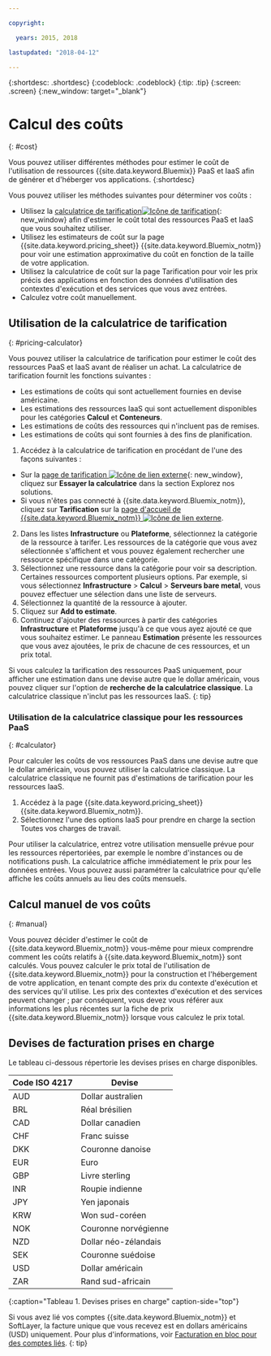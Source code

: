 ```yaml
---

copyright:

  years: 2015, 2018

lastupdated: "2018-04-12"

---
```


{:shortdesc: .shortdesc}
{:codeblock: .codeblock}
{:tip: .tip}
{:screen: .screen}
{:new_window: target="_blank"}

# Calcul des coûts
{: #cost}

Vous pouvez utiliser différentes méthodes pour estimer le coût de l'utilisation de ressources {{site.data.keyword.Bluemix}} PaaS et IaaS afin de générer et d'héberger vos applications.
{:shortdesc}

Vous pouvez utiliser les méthodes suivantes pour déterminer vos coûts :
* Utilisez la [calculatrice de tarification![Icône de tarification](../icons/launch-glyph.svg)](https://console.bluemix.net/pricing/){: new_window} afin d'estimer le coût total des ressources PaaS et IaaS que vous souhaitez utiliser.
* Utilisez les estimateurs de coût sur la page {{site.data.keyword.pricing_sheet}} {{site.data.keyword.Bluemix_notm}}
pour voir une estimation approximative du coût en fonction de la taille de votre application.
* Utilisez la calculatrice de coût sur la page Tarification pour voir les prix précis des applications en fonction des données d'utilisation des
contextes d'exécution et des services que vous avez entrées.
* Calculez votre coût manuellement.

## Utilisation de la calculatrice de tarification
{: #pricing-calculator}

Vous pouvez utiliser la calculatrice de tarification pour estimer le coût des ressources PaaS et IaaS avant de réaliser un achat.
La calculatrice de tarification fournit les fonctions suivantes :
  * Les estimations de coûts qui sont actuellement fournies en devise américaine.
  * Les estimations des ressources IaaS qui sont actuellement disponibles pour les catégories **Calcul** et **Conteneurs**.
  * Les estimations de coûts des ressources qui n'incluent pas de remises.
  * Les estimations de coûts qui sont fournies à des fins de planification.

1. Accédez à la calculatrice de tarification en procédant de l'une des façons suivantes :
  * Sur la [page de tarification ![Icône de lien externe](../icons/launch-glyph.svg)](https://www.ibm.com/cloud/pricing){: new_window}, cliquez sur **Essayer la calculatrice** dans la section Explorez nos solutions.
  * Si vous n'êtes pas connecté à {{site.data.keyword.Bluemix_notm}}, cliquez sur **Tarification** sur la [page d'accueil de {{site.data.keyword.Bluemix_notm}} ![Icône de lien externe](../icons/launch-glyph.svg)](https://console.bluemix.net/).
2. Dans les listes **Infrastructure** ou **Plateforme**, sélectionnez la catégorie de la ressource à tarifer. Les ressources de la catégorie que vous avez sélectionnée s'affichent et vous pouvez également rechercher une ressource spécifique dans une catégorie.
3. Sélectionnez une ressource dans la catégorie pour voir sa description. Certaines ressources comportent plusieurs options. Par exemple, si vous sélectionnez **Infrastructure** > **Calcul** > **Serveurs bare metal**, vous pouvez effectuer une sélection dans une liste de serveurs.
4. Sélectionnez la quantité de la ressource à ajouter.
5. Cliquez sur **Add to estimate**.
6. Continuez d'ajouter des ressources à partir des catégories **Infrastructure** et **Plateforme** jusqu'à ce que vous ayez ajouté ce que vous souhaitez estimer. Le panneau **Estimation** présente les ressources que vous avez ajoutées, le prix de chacune de ces ressources, et un prix total. 

Si vous calculez la tarification des ressources PaaS uniquement, pour afficher une estimation dans une devise autre que le dollar américain, vous pouvez cliquer sur l'option de **recherche de la calculatrice classique**. La calculatrice classique n'inclut pas les ressources IaaS.
{: tip}

### Utilisation de la calculatrice classique pour les ressources PaaS
{: #calculator}

Pour calculer les coûts de vos ressources PaaS dans une devise autre que le dollar américain, vous pouvez utiliser la calculatrice classique. La calculatrice classique ne fournit pas d'estimations de tarification pour les ressources IaaS.

1. Accédez à la page {{site.data.keyword.pricing_sheet}} {{site.data.keyword.Bluemix_notm}}.
2. Sélectionnez l'une des options IaaS pour prendre en charge la section Toutes vos charges de travail.

Pour utiliser la calculatrice, entrez votre utilisation mensuelle prévue pour les ressources répertoriées, par exemple le nombre d'instances ou de
notifications push. La calculatrice affiche immédiatement le prix pour les données entrées. Vous pouvez aussi
paramétrer la calculatrice pour qu'elle affiche les coûts annuels au lieu des coûts mensuels.

## Calcul manuel de vos coûts
{: #manual}

Vous pouvez décider d'estimer le coût de {{site.data.keyword.Bluemix_notm}} vous-même pour mieux comprendre comment les coûts relatifs à {{site.data.keyword.Bluemix_notm}} sont calculés. Vous pouvez calculer le prix total de l'utilisation de {{site.data.keyword.Bluemix_notm}} pour la construction
et l'hébergement de votre application, en tenant compte des prix du contexte d'exécution et des services qu'il utilise. Les prix des contextes d'exécution et des
services peuvent changer ; par conséquent, vous devez vous référer aux informations les plus récentes sur la fiche de prix {{site.data.keyword.Bluemix_notm}} lorsque vous calculez le prix total.

## Devises de facturation prises en charge

Le tableau ci-dessous répertorie les devises prises en charge disponibles.

|Code ISO 4217| Devise|
|-------------|---------|
|AUD |	  Dollar australien|
|BRL |	  Réal brésilien|
|CAD |	  Dollar canadien|
|CHF |	  Franc suisse|
|DKK |	  Couronne danoise|
|EUR |	  Euro|
|GBP |	  Livre sterling|
|INR |	  Roupie indienne|
|JPY |	  Yen japonais|
|KRW |	  Won sud-coréen|
|NOK |	  Couronne norvégienne|
|NZD |	  Dollar néo-zélandais|
|SEK |	  Couronne suédoise|
|USD |    Dollar américain|
|ZAR |	  Rand sud-africain|
{:caption="Tableau 1. Devises prises en charge" caption-side="top"}

Si vous avez lié vos comptes {{site.data.keyword.Bluemix_notm}} et SoftLayer, la facture unique que vous recevez est en dollars américains (USD) uniquement. Pour plus d'informations, voir [Facturation en bloc pour des comptes liés](/docs/account/linking_accounts.html).
{: tip}
